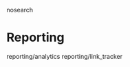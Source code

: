nosearch  

# Reporting

<div class="toctree" titlesonly="">

reporting/analytics reporting/link_tracker

</div>
